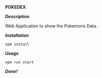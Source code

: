 **POKEDEX**

***Description***

Web Application to show the Pokemons Data.

***Installation***
```
npm install
```

***Usage***
```
npm run start
```

***Done!***